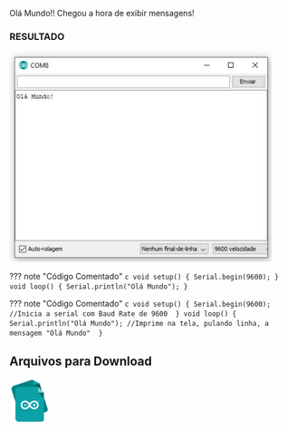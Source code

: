 Olá Mundo!! Chegou a hora de exibir mensagens!

### RESULTADO

![Modelo esquemático](../arq/proj7.png)

??? note "Código Comentado"
    ```c
    void setup() {
      Serial.begin(9600);
    }
    void loop() {
      Serial.println("Olá Mundo");
    }
    ```

??? note "Código Comentado"
    ```c
    void setup() {
      Serial.begin(9600); //Inicia a serial com Baud Rate de 9600 
    }
    void loop() {
      Serial.println("Olá Mundo"); //Imprime na tela, pulando linha, a mensagem "Olá Mundo" 
    }
    ```

## Arquivos para Download

[![Arquivo ino](../arq/ino.png)](../arq/proj7.ino)     

